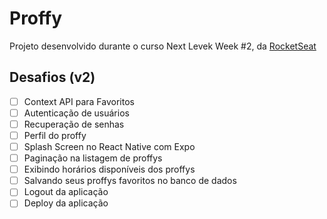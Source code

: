 # Proffy

Projeto desenvolvido durante o curso Next Levek Week #2, da [RocketSeat](https://rocketseat.com.br/)

## Desafios (v2)
- [ ] Context API para Favoritos
- [ ] Autenticação de usuários
- [ ] Recuperação de senhas
- [ ] Perfil do proffy
- [ ] Splash Screen no React Native com Expo
- [ ] Paginação na listagem de proffys
- [ ] Exibindo horários disponíveis dos proffys
- [ ] Salvando seus proffys favoritos no banco de dados
- [ ] Logout da aplicação
- [ ] Deploy da aplicação
